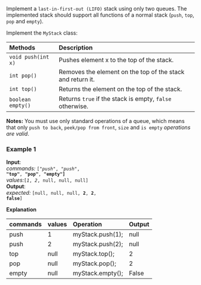 Implement a `last-in-first-out (LIFO)` stack using only two queues.
The implemented stack should support all functions of a normal stack
(`push`, `top`, `pop` and `empty`).

Implement the `MyStack` class:

| Methods            | Description                                                |
|:-------------------|:-----------------------------------------------------------|
| `void push(int x)` | Pushes element x to the top of the stack.                  |
| `int pop()`        | Removes the element on the top of the stack and return it. |
| `int top()`        | Returns the element on the top of the stack.               |
| `boolean empty()`  | Returns `true` if the stack is empty, `false` otherwise.   |

**Notes:**
You must use only standard operations of a queue,
which means that only `push to back`, `peek/pop from front`, `size` and `is empty` *operations are valid*.

### Example 1

**Input**:   
*commands:* <code>[<em>"push"</em>, <em>"push"</em>, <b>"top"</b>, <b>"pop"</b>, <b>"empty"]</b> </code>  
*values:*<code>[<em>1</em>, <em>2</em>, null, null, null]</code> <br />
**Output**:   
*expected:* <code>[null, null, null, <b>2</b>, <b>2</b>, <b>false</b>]</code> <br />

**Explanation** <br />

| commands | values | Operation                | Output |
|:---------|:-------|:-------------------------|:-------|
| push     | 1      | myStack.push(1);         | null   |
| push     | 2      | myStack.push(2);         | null   |
| top      | null   | myStack.top();           | 2      |
| pop      | null   | myStack.pop();           | 2      |
| empty    | null   | myStack.empty();         | False  |